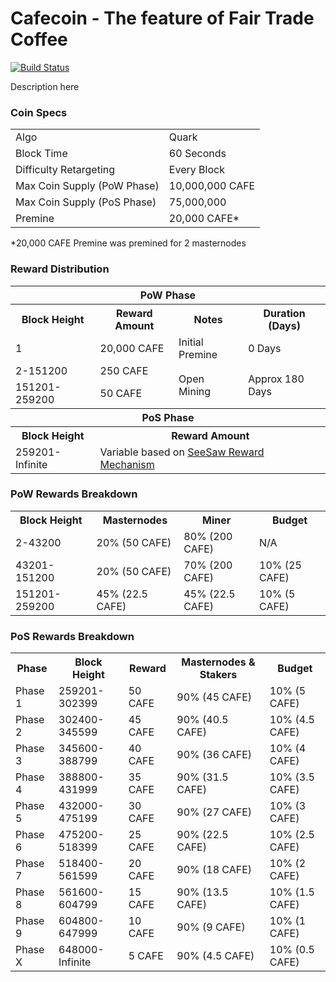 Cafecoin - The feature of Fair Trade Coffee
=====================================

[![Build Status](https://travis-ci.org/headhunter911/Cafecoin.svg?branch=master)](https://travis-ci.org/headhunter911/Cafecoin)

Description here



### Coin Specs
<table>
<tr><td>Algo</td><td>Quark</td></tr>
<tr><td>Block Time</td><td>60 Seconds</td></tr>
<tr><td>Difficulty Retargeting</td><td>Every Block</td></tr>
<tr><td>Max Coin Supply (PoW Phase)</td><td>10,000,000 CAFE</td></tr>
<tr><td>Max Coin Supply (PoS Phase)</td><td>75,000,000</td></tr>
<tr><td>Premine</td><td>20,000 CAFE*</td></tr>
</table>

*20,000 CAFE Premine was premined for 2 masternodes

### Reward Distribution

<table>
<th colspan=4>PoW Phase</th>
<tr><th>Block Height</th><th>Reward Amount</th><th>Notes</th><th>Duration (Days)</th></tr>
<tr><td>1</td><td>20,000 CAFE</td><td>Initial Premine</td><td>0 Days</td></tr>
<tr><td>2-151200</td><td>250 CAFE</td><td rowspan=2>Open Mining</td><td rowspan=2> Approx 180 Days</td></tr>
<tr><td>151201-259200</td><td>50 CAFE</td></tr>
<tr><th colspan=4>PoS Phase</th></tr>
<tr><th>Block Height</th><th colspan=3>Reward Amount</th></tr>
<tr><td>259201-Infinite</td><td colspan=3>Variable based on <a href="https://pivx.org/knowledge-base/see-saw-rewards-mechanism/">SeeSaw Reward Mechanism</a></td></tr>
</table>

### PoW Rewards Breakdown

<table>
<th>Block Height</th><th>Masternodes</th><th>Miner</th><th>Budget</th>
<tr><td>2-43200</td><td>20% (50 CAFE)</td><td>80% (200 CAFE)</td><td>N/A</td></tr>
<tr><td>43201-151200</td><td>20% (50 CAFE)</td><td>70% (200 CAFE)</td><td>10% (25 CAFE)</td></tr>
<tr><td>151201-259200</td><td>45% (22.5 CAFE)</td><td>45% (22.5 CAFE)</td><td>10% (5 CAFE)</td></tr>
</table>

### PoS Rewards Breakdown

<table>
<th>Phase</th><th>Block Height</th><th>Reward</th><th>Masternodes & Stakers</th><th>Budget</th>
<tr><td>Phase 1</td><td>259201-302399</td><td>50 CAFE</td><td>90% (45 CAFE)</td><td>10% (5 CAFE)</td></tr>
<tr><td>Phase 2</td><td>302400-345599</td><td>45 CAFE</td><td>90% (40.5 CAFE)</td><td>10% (4.5 CAFE)</td></tr>
<tr><td>Phase 3</td><td>345600-388799</td><td>40 CAFE</td><td>90% (36 CAFE)</td><td>10% (4 CAFE)</td></tr>
<tr><td>Phase 4</td><td>388800-431999</td><td>35 CAFE</td><td>90% (31.5 CAFE)</td><td>10% (3.5 CAFE)</td></tr>
<tr><td>Phase 5</td><td>432000-475199</td><td>30 CAFE</td><td>90% (27 CAFE)</td><td>10% (3 CAFE)</td></tr>
<tr><td>Phase 6</td><td>475200-518399</td><td>25 CAFE</td><td>90% (22.5 CAFE)</td><td>10% (2.5 CAFE)</td></tr>
<tr><td>Phase 7</td><td>518400-561599</td><td>20 CAFE</td><td>90% (18 CAFE)</td><td>10% (2 CAFE)</td></tr>
<tr><td>Phase 8</td><td>561600-604799</td><td>15 CAFE</td><td>90% (13.5 CAFE)</td><td>10% (1.5 CAFE)</td></tr>
<tr><td>Phase 9</td><td>604800-647999</td><td>10 CAFE</td><td>90% (9 CAFE)</td><td>10% (1 CAFE)</td></tr>
<tr><td>Phase X</td><td>648000-Infinite</td><td>5 CAFE</td><td>90% (4.5 CAFE)</td><td>10% (0.5 CAFE)</td></tr>
</table>
